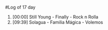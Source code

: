 #Log of 17 day

1. [00:00] Still Young - Finally - Rock n Rolla
1. [09:39] Solagua - Familia Mágica - Volemos
